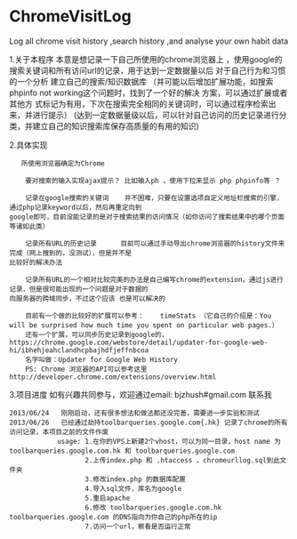 ChromeVisitLog
==============

Log all chrome visit history ,search history ,and analyse your own habit data

1.关于本程序
    本意是想记录一下自己所使用的chrome浏览器上 ，使用google的搜索关键词和所有访问url的记录，用于达到一定数据量以后
    对于自己行为和习惯的一个分析 
    建立自己的搜索/知识数据库
        （并可能以后增加扩展功能，如搜索phpinfo not working这个问题时，找到了一个好的解决 方案，可以通过扩展或者其他方
    式标记为有用，下次在搜索完全相同的关键词时，可以通过程序检索出来，并进行提示）
        (达到一定数据量级以后，可以针对自己访问的历史记录进行分类，并建立自己的知识搜索库保存高质量的有用的知识)

2.具体实现
       
       所使用浏览器确定为Chrome

        要对搜索的输入实现ajax提示？ 比如输入ph ，使用下拉来显示 php phpinfo等 ？

        记录在google搜索的关键词    并不困难，只要在设置选项自定义地址栏搜索的引擎，通过php记录keyword以后，然后再重定向到
    google即可，目前没能记录的是对于搜索结果的访问情况（如你访问了搜索结果中的哪个页面等诸如此类）

        记录所有URL的历史记录      目前可以通过手动导出chrome浏览器的history文件来完成（网上搜到的，没测试），但是并不是
    比较好的解决办法

        记录所有URL的一个相对比较完美的办法是自己编写chrome的extension，通过js进行记录，但是很可能出现的一个问题是对于数据的
    向服务器的跨域同步，不过这个应该 也是可以解决的

        目前有一个做的比较好的扩展可以参考：    timeStats （它自己的介绍是：You will be surprised how much time you spent on particular web pages.）
        还有一个扩展，可以同步历史记录到google的， https://chrome.google.com/webstore/detail/updater-for-google-web-hi/ibhehjeahclandhcpbajhdfjeffnbcoa
        名字叫做：Updater for Google Web History
        PS: Chrome 浏览器的API可以参考这里  http://developer.chrome.com/extensions/overview.html

3.项目进度
    如有兴趣共同参与，欢迎通过email: bjzhush#gmail.com 联系我
    
    2013/06/24   刚刚启动，还有很多想法和做法都还没完善，需要进一步实验和测试
    2013/06/26   已经通过劫持toolbarqueries.google.com{.hk} 记录了chrome的所有访问记录，本项目之前的文件作废
                usage: 1.在你的VPS上新建2个vhost，可以为同一目录，host name 为 toolbarqueries.google.com.hk 和 toolbarqueries.google.com
                       2.上传index.php 和 .htaccess ，chromeurllog.sql到此文件夹
                       3.修改index.php 的数据库配置
                       4.导入sql文件，库名为google
                       5.重启apache
                       6.修改 toolbarqueries.google.com.hk  toolbarqueries.google.com 的DNS指向为你自己的php所在的ip
                       7.访问一个url，察看是否运行正常
                       


